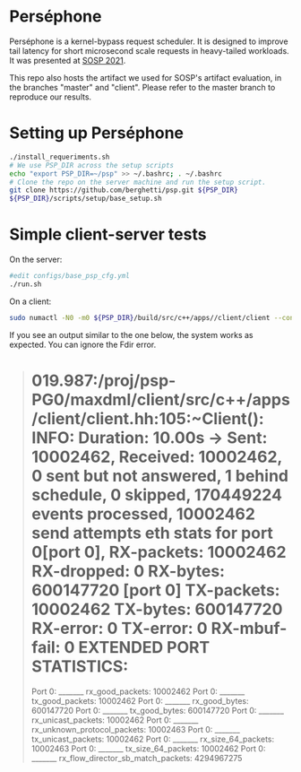 Perséphone
==========

Perséphone is a kernel-bypass request scheduler. It is designed to improve tail latency for short microsecond scale requests in heavy-tailed workloads. It was presented at [SOSP 2021](https://dl.acm.org/doi/10.1145/3477132.3483571).

This repo also hosts the artifact we used for SOSP's artifact evaluation, in the branches "master" and "client". Please refer to the master branch to reproduce our results.

Setting up Perséphone
=====================

```bash
./install_requeriments.sh
# We use PSP_DIR across the setup scripts
echo "export PSP_DIR=~/psp" >> ~/.bashrc; . ~/.bashrc
# Clone the repo on the server machine and run the setup script.
git clone https://github.com/berghetti/psp.git ${PSP_DIR}
${PSP_DIR}/scripts/setup/base_setup.sh
```

Simple client-server tests
========================

On the server:
```bash
#edit configs/base_psp_cfg.yml
./run.sh
```

On a client:
```bash
sudo numactl -N0 -m0 ${PSP_DIR}/build/src/c++/apps//client/client --config-path ${PSP_DIR}/configs/base_client_psp_cfg.yml --label test --ip 192.168.10.10 --port 6789 --max-concurrency -1 --sample -1 --collect-logs 1 --outdir client0
```

If you see an output similar to the one below, the system works as expected. You can ignore the Fdir error.
> 019.987:/proj/psp-PG0/maxdml/client/src/c++/apps/client/client.hh:105:~Client(): INFO: Duration: 10.00s -> Sent: 10002462, Received: 10002462, 0 sent but not answered, 1 behind schedule,  0 skipped, 170449224 events processed, 10002462 send attempts
>eth stats for port 0[port 0], RX-packets: 10002462 RX-dropped: 0 RX-bytes: 600147720
>[port 0] TX-packets: 10002462 TX-bytes: 600147720
>RX-error: 0 TX-error: 0 RX-mbuf-fail: 0
>EXTENDED PORT STATISTICS:
>================
>Port 0: _______ rx_good_packets:		10002462
>Port 0: _______ tx_good_packets:		10002462
>Port 0: _______ rx_good_bytes:		600147720
>Port 0: _______ tx_good_bytes:		600147720
>Port 0: _______ rx_unicast_packets:		10002462
>Port 0: _______ rx_unknown_protocol_packets:		10002463
>Port 0: _______ tx_unicast_packets:		10002462
>Port 0: _______ rx_size_64_packets:		10002463
>Port 0: _______ tx_size_64_packets:		10002462
>Port 0: _______ rx_flow_director_sb_match_packets:		4294967275
